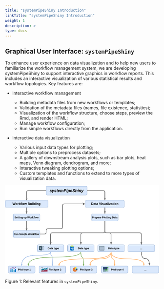 ```yaml
---
title: "systemPipeShiny Introduction"
linkTitle: "systemPipeShiny Introduction"
weight: 1
description: >
type: docs
---
```


## Graphical User Interface: `systemPipeShiny`

To enhance user experience on data visualization and to help new users to familiarize the workflow management system, we are developing systemPipeShiny to support interactive graphics in workflow reports. This includes an interactive visualization of various statistical results and workflow topologies. 
Key features are: 

+ Interactive workflow management
  - Building metadata files from new workflows or templates;
  - Validation of the metadata files (names, file existence, statistics);
  - Visualization of the workflow structure, choose steps, preview the Rmd, and render HTML;
  - Manage workflow configuration; 
  - Run simple workflows directly from the application.
  
+ Interactive data visualization
  - Various input data types for plotting;
  - Multiple options to preprocess datasets;
  - A gallery of downstream analysis plots, such as bar plots, heat maps, Venn diagram, dendrogram, and more;
  - Interactive tweaking plotting options;
  - Custom templates and functions to extend to more types of visualization data. 

![image](systemPipeShiny.png) 

Figure 1: Relevant features in `systemPipeShiny`. 